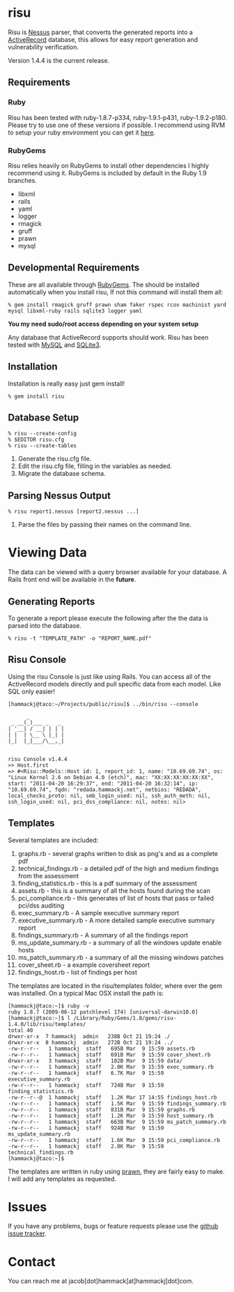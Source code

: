 # risu

Risu is [Nessus](http://www.nessus.org) parser, that converts the generated reports into a  [ActiveRecord](http://api.rubyonrails.org/classes/ActiveRecord/Base.html) database, this allows for easy report generation and vulnerability verification. 

Version 1.4.4 is the current release.

## Requirements

### Ruby
Risu has been tested with ruby-1.8.7-p334, ruby-1.9.1-p431, ruby-1.9.2-p180. Please try to use one of these versions if possible. I recommend using RVM to setup your ruby environment you can get it [here](https://rvm.beginrescueend.com/).

### RubyGems
Risu relies heavily on RubyGems to install other dependencies I highly recommend using it. RubyGems is included by default in the Ruby 1.9 branches.

- libxml
- rails
- yaml 
- logger
- rmagick
- gruff
- prawn
- mysql

## Developmental Requirements

These are all available through [RubyGems](http://rubygems.org/). The should be installed automatically when you install risu, If not this command will install them all:

	% gem install rmagick gruff prawn sham faker rspec rcov machinist yard mysql libxml-ruby rails sqlite3 logger yaml
	
**You my need sudo/root access depending on your system setup**

Any database that ActiveRecord supports should work. Risu has been tested with [MySQL](http://www.mysql.com/) and [SQLite3](http://sqlite.org/). 

## Installation
Installation is really easy just gem install!

	% gem install risu

## Database Setup

	% risu --create-config
	% $EDITOR risu.cfg
	% risu --create-tables

1. Generate the risu.cfg file.
2. Edit the risu.cfg file, filling in the variables as needed.
3. Migrate the database schema.

## Parsing Nessus Output

	% risu report1.nessus [report2.nessus ...]

1. Parse the files by passing their names on the command line.


# Viewing Data
The data can be viewed with a query browser available for your database. A Rails front end will be available in the **future**.

## Generating Reports
To generate a report please execute the following after the the data is parsed into the database.

	% risu -t "TEMPLATE_PATH" -o "REPORT_NAME.pdf"
	
## Risu Console

Using the risu Console is just like using Rails. You can access all of the ActiveRecord models directly and pull specific data from each model. Like SQL only easier!

	[hammackj@taco:~/Projects/public/risu]$ ../bin/risu --console

	      _           
	 _ __(_)___ _   _ 
	| '__| / __| | | |
	| |  | \__ \ |_| |
	|_|  |_|___/\__,_|


	risu Console v1.4.4
	>> Host.first
	=> #<Risu::Models::Host id: 1, report_id: 1, name: "10.69.69.74", os: "Linux Kernel 2.6 on Debian 4.0 (etch)", mac: "XX:XX:XX:XX:XX:XX", start: "2011-04-20 16:29:37", end: "2011-04-20 16:32:14", ip: "10.69.69.74", fqdn: "redada.hammackj.net", netbios: "REDADA", local_checks_proto: nil, smb_login_used: nil, ssh_auth_meth: nil, ssh_login_used: nil, pci_dss_compliance: nil, notes: nil>
	
## Templates
Several templates are included:

1. graphs.rb - several graphs written to disk as png's and as a complete pdf
2. technical_findings.rb - a detailed pdf of the high and medium findings from the assessment
3. finding_statistics.rb - this is a pdf summary of the assessment
4. assets.rb - this is a summary of all the hosts found during the scan
5. pci_compliance.rb - this generates of list of hosts that pass or failed pci/dss auditing
6. exec_summary.rb - A sample executive summary report
7. executive_summary.rb - A more detailed sample executive summary report
8. findings_summary.rb - A summary of all the findings report
9. ms_update_summary.rb - a summary of all the windows update enable hosts
10. ms_patch_summary.rb - a summary of all the missing windows patches
11. cover_sheet.rb - a example coversheet report
12. findings_host.rb - list of findings per host
	
The templates are located in the risu/templates folder, where ever the gem was installed. On a typical Mac OSX install the path is:

	[hammackj@taco:~]$ ruby -v
	ruby 1.8.7 (2009-06-12 patchlevel 174) [universal-darwin10.0]
	[hammackj@taco:~]$ l /Library/Ruby/Gems/1.8/gems/risu-1.4.0/lib/risu/templates/
	total 40
	drwxr-xr-x  7 hammackj  admin   238B Oct 21 19:24 ./
	drwxr-xr-x  8 hammackj  admin   272B Oct 21 19:24 ../
	-rw-r--r--   1 hammackj  staff   695B Mar  9 15:59 assets.rb
	-rw-r--r--   1 hammackj  staff   691B Mar  9 15:59 cover_sheet.rb
	drwxr-xr-x   3 hammackj  staff   102B Mar  9 15:59 data/
	-rw-r--r--   1 hammackj  staff   2.0K Mar  9 15:59 exec_summary.rb
	-rw-r--r--   1 hammackj  staff   6.7K Mar  9 15:59 executive_summary.rb
	-rw-r--r--   1 hammackj  staff   724B Mar  9 15:59 finding_statistics.rb
	-rw-r--r--@  1 hammackj  staff   1.2K Mar 17 14:55 findings_host.rb
	-rw-r--r--   1 hammackj  staff   1.5K Mar  9 15:59 findings_summary.rb
	-rw-r--r--   1 hammackj  staff   831B Mar  9 15:59 graphs.rb
	-rw-r--r--   1 hammackj  staff   1.2K Mar  9 15:59 host_summary.rb
	-rw-r--r--   1 hammackj  staff   663B Mar  9 15:59 ms_patch_summary.rb
	-rw-r--r--   1 hammackj  staff   924B Mar  9 15:59 ms_update_summary.rb
	-rw-r--r--   1 hammackj  staff   1.6K Mar  9 15:59 pci_compliance.rb
	-rw-r--r--   1 hammackj  staff   2.8K Mar  9 15:59 technical_findings.rb
	[hammackj@taco:~]$ 

The templates are written in ruby using [prawn](http://prawn.majesticseacreature.com/), they are fairly easy to make. I will add any templates as requested.

# Issues
If you have any problems, bugs or feature requests please use the [github issue tracker](http://github.com/hammackj/risu/issues).

# Contact
You can reach me at jacob[dot]hammack[at]hammackj[dot]com.
